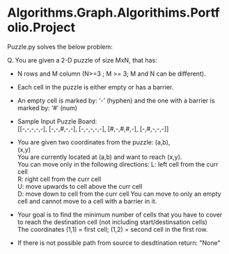 # Algorithms.Graph.Algorithims.Portfolio.Project
Puzzle.py solves the below problem:

Q. You are given a 2-D puzzle of size MxN, that has:   
   - N rows and M column (N>=3 ; M >= 3; M and N can be different).      
   - Each cell in the puzzle is either empty or has a barrier.
   - An empty cell is marked by: 
       ‘-’ (hyphen) 
     and the one with a barrier is marked by: 
       ‘#’ (num)  
       
   - Sample Input Puzzle Board:    
    [[-,-,-,-,-],
     [-,-,#,-,-],
     [-,-,-,-,-],
     [#,-,#,#,-],
     [-,#,-,-,-]]    
     
   - You are given two coordinates from the puzzle:
       (a,b),  
       (x,y)     
     You are currently located at (a,b) and want to reach (x,y).   
     You can move only in the following directions:
         L: left cell from the curr cell    
         R: right cell from the curr cell    
         U: move upwards to cell above the curr cell    
         D: move down  to cell from the curr cell 
     You can move to only an empty cell and cannot move to a cell with a barrier in it.  
     
   - Your goal is to find the minimum number of cells that you have to cover to reach the 
     destination cell (not including start/destinsation cells)   
     The coordinates (1,1) = first cell; 
                     (1,2) = second cell in the first row.
                      
   - If there is not possible path from  source to desdtination return: "None"     

